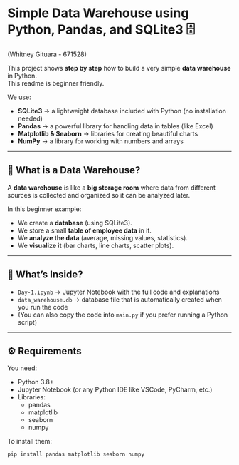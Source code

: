 # Simple Data Warehouse using Python, Pandas, and SQLite3 🗄️
(Whitney Gituara - 671528)

This project shows **step by step** how to build a very simple **data warehouse** in Python.  
This readme is beginner friendly.

We use:

- **SQLite3** → a lightweight database included with Python (no installation needed)  
- **Pandas** → a powerful library for handling data in tables (like Excel)  
- **Matplotlib & Seaborn** → libraries for creating beautiful charts  
- **NumPy** → a library for working with numbers and arrays  

---

## 🧾 What is a Data Warehouse?

A **data warehouse** is like a **big storage room** where data from different sources is collected and organized so it can be analyzed later.  

In this beginner example:

- We create a **database** (using SQLite3).  
- We store a small **table of employee data** in it.  
- We **analyze the data** (average, missing values, statistics).  
- We **visualize it** (bar charts, line charts, scatter plots).  

---

## 📂 What’s Inside?

- `Day-1.ipynb` → Jupyter Notebook with the full code and explanations  
- `data_warehouse.db` → database file that is automatically created when you run the code  
- (You can also copy the code into `main.py` if you prefer running a Python script)

---

## ⚙️ Requirements

You need:

- Python 3.8+  
- Jupyter Notebook (or any Python IDE like VSCode, PyCharm, etc.)  
- Libraries:
  - pandas
  - matplotlib
  - seaborn
  - numpy

To install them:

```bash
pip install pandas matplotlib seaborn numpy
